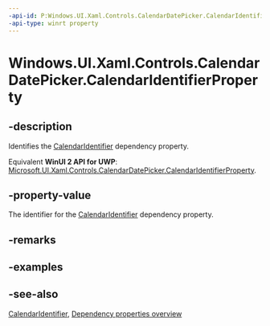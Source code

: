 ```yaml
---
-api-id: P:Windows.UI.Xaml.Controls.CalendarDatePicker.CalendarIdentifierProperty
-api-type: winrt property
---
```


<!-- Property syntax
public Windows.UI.Xaml.DependencyProperty CalendarIdentifierProperty { get; }
-->

# Windows.UI.Xaml.Controls.CalendarDatePicker.CalendarIdentifierProperty

## -description
Identifies the [CalendarIdentifier](calendardatepicker_calendaridentifier.md) dependency property.

Equivalent **WinUI 2 API for UWP**: [Microsoft.UI.Xaml.Controls.CalendarDatePicker.CalendarIdentifierProperty](/windows/winui/api/microsoft.ui.xaml.controls.calendardatepicker.calendaridentifierproperty).

## -property-value
The identifier for the [CalendarIdentifier](calendardatepicker_calendaridentifier.md) dependency property.

## -remarks

## -examples

## -see-also
[CalendarIdentifier](calendardatepicker_calendaridentifier.md), [Dependency properties overview](/windows/uwp/xaml-platform/dependency-properties-overview)
